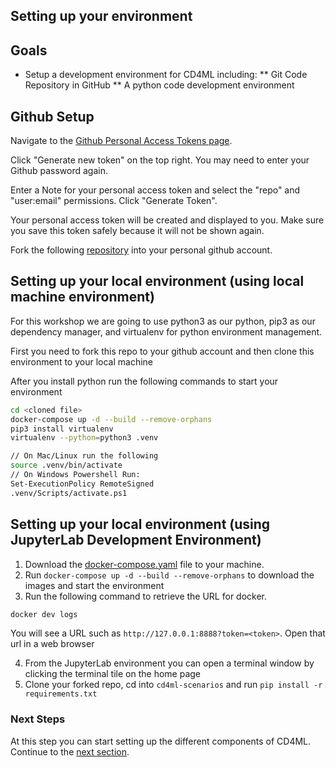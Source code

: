 ## Setting up your environment 

## Goals

* Setup a development environment for CD4ML including:
** Git Code Repository in GitHub
** A python code development environment


## Github Setup
Navigate to the [Github Personal Access Tokens page](https://github.com/settings/tokens).

Click "Generate new token" on the top right. You may need to enter your Github password again.

Enter a Note for your personal access token and select the "repo" and "user:email" permissions. Click "Generate Token".

Your personal access token will be created and displayed to you. Make sure you save this token safely because it will not be shown again.

Fork the following [repository](https://github.com/ericnagler/cd4ml-jenkins) into your personal github account. 

## Setting up your local environment (using local machine environment)
For this workshop we are going to use python3 as our python, pip3 as our dependency manager, and virtualenv for python environment management.

First you need to fork this repo to your github account and then clone this environment to your local machine

After you install python run the following commands to start your environment
```bash
cd <cloned file>
docker-compose up -d --build --remove-orphans
pip3 install virtualenv
virtualenv --python=python3 .venv

// On Mac/Linux run the following
source .venv/bin/activate
// On Windows Powershell Run:
Set-ExecutionPolicy RemoteSigned
.venv/Scripts/activate.ps1
```

## Setting up your local environment (using JupyterLab Development Environment)
1. Download the [docker-compose.yaml](https://github.com/ThoughtWorksInc/CD4ML-Scenarios/blob/master/docker-compose.yaml) file to your machine.
2. Run `docker-compose up -d --build --remove-orphans` to download the images and start the environment
3. Run the following command to retrieve the URL for docker. 
```bash
docker dev logs
```
You will see a URL such as `http://127.0.0.1:8888?token=<token>`. Open that url in a web browser

4. From the JupyterLab environment you can open a terminal window by clicking the terminal tile on the home page
5. Clone your forked repo, cd into `cd4ml-scenarios` and run `pip install -r requirements.txt`

### Next Steps

At this step you can start setting up the different components of CD4ML. Continue to the [next section](https:///github.com/ThoughtworksInc/CD4ML-Scenarios/blob/alternative/instructions/2-SetupJenkins.md).